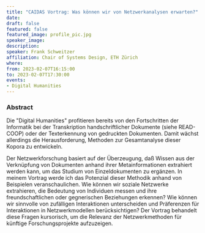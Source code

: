 ```yaml
---
title: "CAIDAS Vortrag: Was können wir von Netzwerkanalysen erwarten?"
date:
draft: false
featured: false
featured_image: profile_pic.jpg
speaker_image:
description:
speaker: Frank Schweitzer
affiliation: Chair of Systems Design, ETH Zürich
where:
from: 2023-02-07T16:15:00
to: 2023-02-07T17:30:00
events:
- Digital Humanities
---
```


### Abstract 

Die "Digital Humanities" profitieren bereits von den Fortschritten der Informatik bei der Transkription handschriftlicher Dokumente (siehe READ-COOP) oder der Texterkennung von gedruckten Dokumenten. 
Damit wächst allerdings die Herausforderung, Methoden zur Gesamtanalyse dieser Kopora zu entwickeln.

Der Netzwerkforschung basiert auf der Überzeugung, daß Wissen aus der Verknüpfung von Dokumenten anhand ihrer Metainformationen extrahiert werden kann, um das Studium von Einzeldokumenten zu ergänzen. 
In meinem Vortrag werde ich das Potenzial dieser Methodik anhand von Beispielen veranschaulichen.
Wie können wir soziale Netzwerke extrahieren, die Bedeutung von Individuen messen und ihre freundschaftlichen oder gegnerischen Beziehungen erkennen?
Wie können wir sinnvolle von zufälligen Interaktionen unterscheiden und Präferenzen für Interaktionen in Netzwerkmodellen berücksichtigen?
Der Vortrag behandelt diese Fragen kursorisch, um die Relevanz der Netzwerkmethoden für künftige Forschungsprojekte aufzuzeigen.

